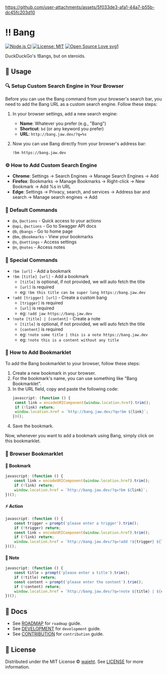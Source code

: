 https://github.com/user-attachments/assets/5f033de3-afa1-44a7-b55b-dc45fc203d10

# ‼️ Bang

[![Node.js CI](https://github.com/wajeht/bang/actions/workflows/ci.yml/badge.svg?branch=main)](https://github.com/wajeht/bang/actions/workflows/ci.yml)
[![License: MIT](https://img.shields.io/badge/License-MIT-blue.svg)](https://opensource.org/licenses/MIT)
[![Open Source Love svg1](https://badges.frapsoft.com/os/v1/open-source.svg?v=103)](https://github.com/wajeht/bang)

DuckDuckGo's !Bangs, but on steroids.

## 📖 Usage

### 🔍 Setup Custom Search Engine in Your Browser

Before you can use the Bang command from your browser's search bar, you need to add the Bang URL as a custom search engine. Follow these steps:

1. In your browser settings, add a new search engine:

   - **Name**: Whatever you prefer (e.g., "Bang")
   - **Shortcut**: `bd` (or any keyword you prefer)
   - **URL**: `http://bang.jaw.dev/?q=%s`

2. Now you can use Bang directly from your browser's address bar:
   ```
   !bm https://bang.jaw.dev
   ```

### ⚙️ How to Add Custom Search Engine

- **Chrome**: Settings → Search Engines → Manage Search Engines → Add
- **Firefox**: Bookmarks → Manage Bookmarks → Right-click → New Bookmark → Add %s in URL
- **Edge**: Settings → Privacy, search, and services → Address bar and search → Manage search engines → Add

### 🎯 Default Commands

- `@a`, `@actions` - Quick access to your actions
- `@api`, `@actions` - Go to Swagger API docs
- `@b`, `@bangs` - Go to home page
- `@bm`, `@bookmarks` - View your bookmarks
- `@s`, `@settings` - Access settings
- `@n`, `@notes` - Access notes

### 🎨 Special Commands

- `!bm [url]` - Add a bookmark
- `!bm [title] [url]` - Add a bookmark
  - `[title]` is optional, if not provided, we will auto fetch the title
  - `[url]` is required
  - eg: `!bm this title can be super long https://bang.jaw.dev`
- `!add [trigger] [url]` - Create a custom bang
  - `[trigger]` is required
  - `[url]` is required
  - eg: `!add jaw https://bang.jaw.dev`
- `!note [title] | [content]` - Create a note
  - `[title]` is optional, if not provided, we will auto fetch the title
  - `[content]` is required
  - eg: `!note some title | this is a note https://bang.jaw.dev`
  - eg: `!note this is a content without any title`

### 🔖 How to Add Bookmarklet

To add the Bang bookmarklet to your browser, follow these steps:

1. Create a new bookmark in your browser.
2. For the bookmark's name, you can use something like "Bang Bookmarklet".
3. In the URL field, copy and paste the following code:
   ```javascript
   javascript: (function () {
   	const link = encodeURIComponent(window.location.href).trim();
   	if (!link) return;
   	window.location.href = `http://bang.jaw.dev/?q=!bm ${link}`;
   })();
   ```
4. Save the bookmark.

Now, whenever you want to add a bookmark using Bang, simply click on this bookmarklet.

### 🔖 Browser Bookmarklet

#### 🔖 Bookmark

```javascript
javascript: (function () {
	const link = encodeURIComponent(window.location.href).trim();
	if (!link) return;
	window.location.href = `http://bang.jaw.dev/?q=!bm ${link}`;
})();
```

#### ⚡️ Action

```javascript
javascript: (function () {
	const trigger = prompt('please enter a trigger').trim();
	if (!trigger) return;
	const link = encodeURIComponent(window.location.href).trim();
	if (!link) return;
	window.location.href = `http://bang.jaw.dev/?q=!add !${trigger} ${link}`;
})();
```

#### 📝 Note

```javascript
javascript: (function () {
	const title = prompt('please enter a title').trim();
	if (!title) return;
	const content = prompt('please enter the content').trim();
	if (!content) return;
	window.location.href = `http://bang.jaw.dev/?q=!note ${title} | ${content}`;
})();
```

## 📑 Docs

- See [ROADMAP](./docs/roadmap.md) for `roadmap` guide.
- See [DEVELOPMENT](./docs/development.md) for `development` guide.
- See [CONTRIBUTION](./docs/contribution.md) for `contribution` guide.

## 📜 License

Distributed under the MIT License © [wajeht](https://github.com/wajeht). See [LICENSE](./LICENSE) for more information.
